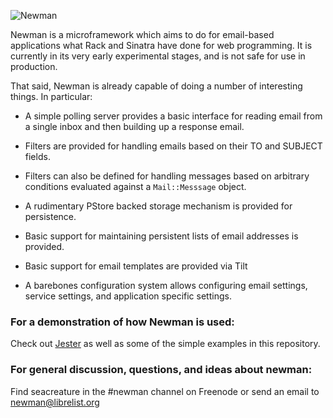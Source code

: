 ![Newman](http://i.imgur.com/92bZB.jpg)

Newman is a microframework which aims to do for email-based 
applications what Rack and Sinatra have done for web programming. It is
currently in its very early experimental stages, and is not safe for use in
production. 

That said, Newman is already capable of doing a number of interesting things. In
particular:

* A simple polling server provides a basic interface for
  reading email from a single inbox and then building up a response email.

* Filters are provided for handling emails based on their TO and SUBJECT fields.

* Filters can also be defined for handling messages based on arbitrary
  conditions evaluated against a `Mail::Messsage` object.

* A rudimentary PStore backed storage mechanism is provided for persistence.

* Basic support for maintaining persistent lists of email addresses is
  provided.

* Basic support for email templates are provided via Tilt

* A barebones configuration system allows configuring email settings, service
  settings, and application specific settings.

### For a demonstration of how Newman is used:

Check out [Jester](http://github.com/mendicant-university/jester) as well as some of the
simple examples in this repository.

### For general discussion, questions, and ideas about newman:

Find seacreature in the #newman channel on Freenode or send an email to newman@librelist.org

